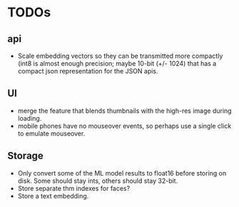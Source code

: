 # TODOs

## api

* Scale embedding vectors so they can be transmitted more compactly (int8 is almost enough precision; maybe 10-bit (+/- 1024) that has a compact json representation for the JSON apis. 

## UI

* merge the feature that blends thumbnails with the high-res image during loading.
* mobile phones have no mouseover events, so perhaps use a single click to emulate mouseover.

## Storage

* Only convert some of the ML model results to float16 before storing on disk.  Some should stay ints, others should stay 32-bit.
* Store separate thm indexes for faces?
* Store a text embedding.
